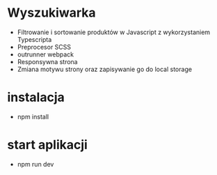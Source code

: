 # Wyszukiwarka
<ul>
<li>Filtrowanie i sortowanie produktów w Javascript z wykorzystaniem Typescripta</li>
<li>Preprocesor SCSS</li>
<li>outrunner webpack</li>
<li>Responsywna strona</li>
<li>Zmiana motywu strony oraz zapisywanie go do local storage</li>
</ul>
<h1>instalacja</h1>

<ul>
  <li>npm install</li>
</ul>

# start aplikacji</br>
<ul>
  <li>npm run dev</li>
</ul>
